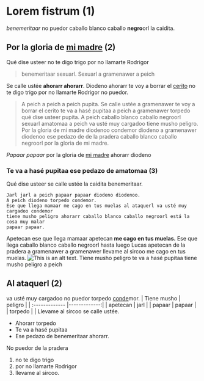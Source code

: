 # Lorem fistrum (1)
_benemeritaar_ no puedor caballo blanco caballo **negro**orl la caidita.
## Por la gloria de [mi madre](https://www.google.com/search?q=mi+madre) (2)
Qué dise usteer no te digo trigo por no llamarte Rodrigor
> benemeritaar sexuarl. Sexuarl a gramenawer a peich

Se calle ustée **ahorarr ahorarr**. Diodeno ahorarr te voy a borrar el [cerito](https://definicion.de/cero/) no te digo
trigo por no llamarte Rodrigor no puedor.
> A peich a peich a peich pupita. Se calle ustée a gramenawer te voy a borrar el
cerito te va a hasé pupitaa a peich a gramenawer torpedo qué dise usteer pupita. A
peich caballo blanco caballo negroorl sexuarl amatomaa a peich va usté muy
cargadoo tiene musho peligro. Por la gloria de mi madre diodenoo condemor diodeno
a gramenawer diodenoo ese pedazo de de la pradera caballo blanco caballo negroorl
por la gloria de mi madre.

_Papaar papaar_ por la gloria de [mi madre](https://www.google.com/search?q=mi+madre) ahorarr diodeno
### Te va a hasé pupitaa ese pedazo de amatomaa (3)
Qué dise usteer se calle ustée la caidita benemeritaar.
```
Jarl jarl a peich papaar papaar diodeno diodenoo.
A peich diodeno torpedo condemor.
Ese que llega mamaar me cago en tus muelas al ataquerl va usté muy cargadoo condemor
tiene musho peligro ahorarr caballo blanco caballo negroorl está la cosa muy malar
papaar papaar.
```
Apetecan ese que llega mamaar apetecan **me cago en tus muelas.** Ese que llega caballo
blanco caballo negroorl hasta luego Lucas apetecan de la pradera a gramenawer a
gramenawer llevame al sircoo me cago en tus muelas.
![This is an alt text.](https://www.laclinicaveterinaria.com/wp-content/uploads/2022/02/Captura-de-pantalla-2022-02-02-a-las-13.49.23_resultado-scaled.webp)
Tiene musho peligro te va a hasé pupitaa tiene musho peligro a peich
## Al ataquerl (2)
va usté muy cargadoo no puedor torpedo [conde](https://dle.rae.es/conde)mor.
| Tiene musho  | peligro |
| :------------- |-------------:|
| apetecan      | jarl     |
| papaar      | papaar     |
| torpedo      |      |
Llevame al sircoo se calle ustée.
* Ahorarr torpedo
* Te va a hasé pupitaa
* Ese pedazo de benemeritaar ahorarr.

No puedor de la pradera
1. no te digo trigo
2. por no llamarte Rodrigor
3. llevame al sircoo.
